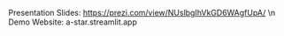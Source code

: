 Presentation Slides:
https://prezi.com/view/NUslbgIhVkGD6WAgfUpA/
\n
Demo Website:
a-star.streamlit.app
